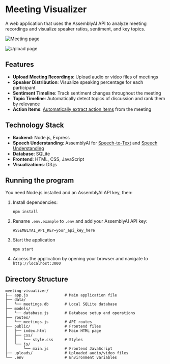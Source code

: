 # Meeting Visualizer

A web application that uses the AssemblyAI API to analyze meeting recordings and visualize speaker ratios, sentiment, and key topics.

![Meeting page](meeting.png)

![Upload page](upload.png)

## Features

- **Upload Meeting Recordings**: Upload audio or video files of meetings
- **Speaker Distribution**: Visualize speaking percentage for each participant
- **Sentiment Timeline**: Track sentiment changes throughout the meeting
- **Topic Timeline**: Automatically detect topics of discussion and rank them by relevance
- **Action Items**: [Automatically extract action items](https://www.assemblyai.com/blog/summarize-meetings-llms-python) from the meeting

## Technology Stack

- **Backend**: Node.js, Express
- **Speech Understanding**: AssemblyAI for [Speech-to-Text](https://www.assemblyai.com/products/speech-to-text) and [Speech Understanding](https://www.assemblyai.com/products/speech-understanding)
- **Database**: SQLite
- **Frontend**: HTML, CSS, JavaScript
- **Visualizations**: D3.js

## Running the program

You need Node.js installed and an AssemblyAI API key, then:

1. Install dependencies:
   ```
   npm install
   ```

2. Rename `.env.example` to `.env` and add your AssemblyAI API key:
   ```
   ASSEMBLYAI_API_KEY=your_api_key_here
   ```

3. Start the application
   ```
   npm start
   ```

4. Access the application by opening your browser and navigate to `http://localhost:3000`


## Directory Structure

```
meeting-visualizer/
├── app.js                # Main application file
├── data/
│   └── meetings.db       # Local SQLite database
├── models/
│   └── database.js       # Database setup and operations
├── routes/
│   └── meetings.js       # API routes
├── public/               # Frontend files
│   ├── index.html        # Main HTML page
│   ├── css/
│   │   └── style.css     # Styles
│   └── js/
│       └── main.js       # Frontend JavaScript
├── uploads/              # Uploaded audio/video files
└── .env                  # Environment variables
```